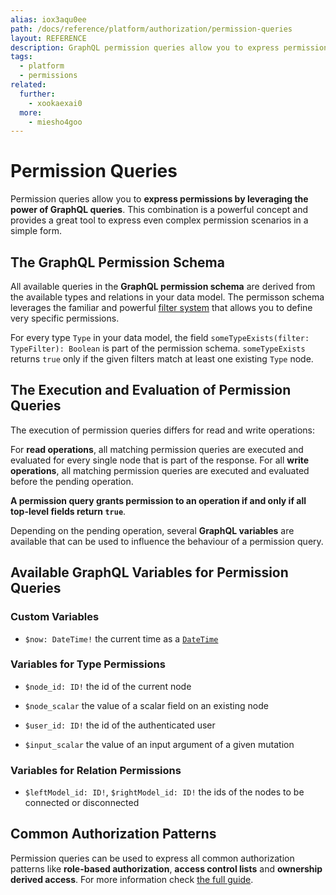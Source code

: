 ```yaml
---
alias: iox3aqu0ee
path: /docs/reference/platform/authorization/permission-queries
layout: REFERENCE
description: GraphQL permission queries allow you to express permissions by leveraging the power of GraphQL queries. This is a simple and powerful combination.
tags:
  - platform
  - permissions
related:
  further:
    - xookaexai0
  more:
    - miesho4goo
---
```


# Permission Queries

Permission queries allow you to **express permissions by leveraging the power of GraphQL queries**. This combination is a powerful concept and provides a great tool to express even complex permission scenarios in a simple form.

## The GraphQL Permission Schema

<!-- PERMISSION_EXAMPLES -->

All available queries in the **GraphQL permission schema** are derived from the available types and relations in your data model. The permisson schema leverages the familiar and powerful [filter system](!alias-xookaexai0) that allows you to define very specific permissions.

For every type `Type` in your data model, the field `someTypeExists(filter: TypeFilter): Boolean` is part of the permission schema. `someTypeExists` returns `true` only if the given filters match at least one existing `Type` node.

## The Execution and Evaluation of Permission Queries

The execution of permission queries differs for read and write operations:

For **read operations**, all matching permission queries are executed and evaluated for every single node that is part of the response. For all **write operations**, all matching permission queries are executed and evaluated before the pending operation.

**A permission query grants permission to an operation if and only if all top-level fields return `true`**.

Depending on the pending operation, several **GraphQL variables** are available that can be used to influence the behaviour of a permission query.

## Available GraphQL Variables for Permission Queries

### Custom Variables

* `$now: DateTime!` the current time as a [`DateTime`](!alias-teizeit5se#datetime)

### Variables for Type Permissions

* `$node_id: ID!` the id of the current node
* `$node_scalar` the value of a scalar field on an existing node

* `$user_id: ID!` the id of the authenticated user
* `$input_scalar` the value of an input argument of a given mutation

### Variables for Relation Permissions

* `$leftModel_id: ID!`, `$rightModel_id: ID!` the ids of the nodes to be connected or disconnected

## Common Authorization Patterns

Permission queries can be used to express all common authorization patterns like **role-based authorization**, **access control lists** and **ownership derived access**. For more information check [the full guide](!alias-miesho4goo).
